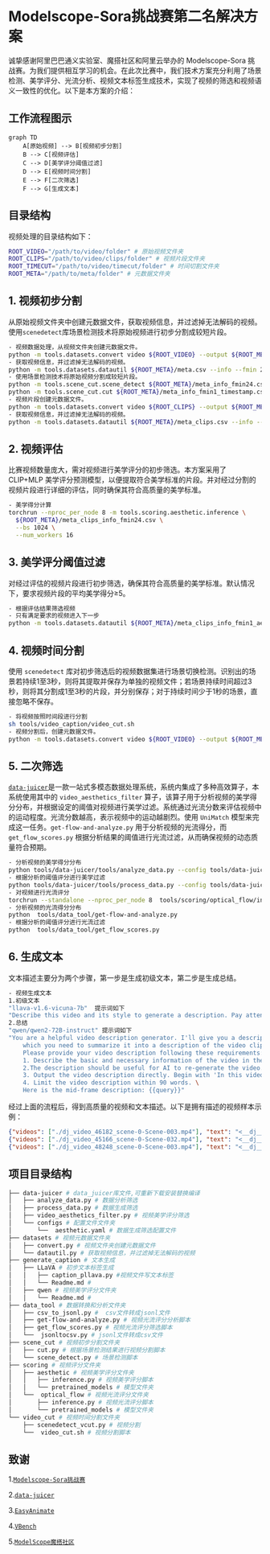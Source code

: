 # Modelscope-Sora挑战赛第二名解决方案

诚挚感谢阿里巴巴通义实验室、魔搭社区和阿里云举办的 Modelscope-Sora 挑战赛。为我们提供相互学习的机会。在此次比赛中，我们技术方案充分利用了场景检测、美学评分、光流分析、视频文本标签生成技术，实现了视频的筛选和视频语义一致性的优化。以下是本方案的介绍：

## 工作流程图示

```mermaid
graph TD
    A[原始视频] --> B[视频初步分割]
    B --> C[视频评估]
    C --> D[美学评分阈值过滤]
    D --> E[视频时间分割]
    E --> F[二次筛选]
    F --> G[生成文本]
```
## 目录结构

视频处理的目录结构如下：

```bash
ROOT_VIDEO="/path/to/video/folder" # 原始视频文件夹
ROOT_CLIPS="/path/to/video/clips/folder" # 视频片段文件夹
ROOT_TIMECUT="/path/to/video/timecut/folder" # 时间切割文件夹
ROOT_META="/path/to/meta/folder" # 元数据文件夹
```

## 1. 视频初步分割

从原始视频文件夹中创建元数据文件，获取视频信息，并过滤掉无法解码的视频。使用`scenedetect`库场景检测技术将原始视频进行初步分割成较短片段。

```bash
- 视频数据处理，从视频文件夹创建元数据文件。
python -m tools.datasets.convert video ${ROOT_VIDEO} --output ${ROOT_META}/meta.csv
- 获取视频信息，并过滤掉无法解码的视频。
python -m tools.datasets.datautil ${ROOT_META}/meta.csv --info --fmin 24
- 使用场景检测技术将原始视频分割成较短片段。
python -m tools.scene_cut.scene_detect ${ROOT_META}/meta_info_fmin24.csv
python -m tools.scene_cut.cut ${ROOT_META}/meta_info_fmin1_timestamp.csv --save_dir ${ROOT_CLIPS}
- 视频片段创建元数据文件。
python -m tools.datasets.convert video ${ROOT_CLIPS} --output ${ROOT_META}/meta_clips.csv
- 获取视频信息，并过滤掉无法解码的视频。
python -m tools.datasets.datautil ${ROOT_META}/meta_clips.csv --info --fmin 24
```

## 2. 视频评估

比赛视频数量庞大，需对视频进行美学评分的初步筛选。本方案采用了 CLIP+MLP 美学评分预测模型，以便提取符合美学标准的片段。并对经过分割的视频片段进行详细的评估，同时确保其符合高质量的美学标准。

```bash
- 美学得分计算
torchrun --nproc_per_node 8 -m tools.scoring.aesthetic.inference \
  ${ROOT_META}/meta_clips_info_fmin24.csv \
  --bs 1024 \
  --num_workers 16
```

## 3. 美学评分阈值过滤

对经过评估的视频片段进行初步筛选，确保其符合高质量的美学标准。默认情况下，要求视频片段的平均美学得分≥5。

```bash
- 根据评估结果筛选视频
- 只有满足要求的视频进入下一步
python -m tools.datasets.datautil ${ROOT_META}/meta_clips_info_fmin1_aes.csv --aesmin 5
```

## 4. 视频时间分割

使用 `scenedetect` 库对初步筛选后的视频数据集进行场景切换检测。识别出的场景若持续1至3秒，则将其提取并保存为单独的视频文件；若场景持续时间超过3秒，则将其分割成1至3秒的片段，并分别保存；对于持续时间少于1秒的场景，直接忽略不保存。

```bash
- 将视频按照时间段进行分割
sh tools/video_caption/video_cut.sh
- 视频分割后，创建元数据文件。
python -m tools.datasets.convert video ${ROOT_VIDEO} --output ${ROOT_META}/meta_timecut.csv
```

## 5. 二次筛选

[`data-juicer`](https://github.com/modelscope/data-juicer)是一款一站式多模态数据处理系统，系统内集成了多种高效算子，本系统使用其中的 `video_aesthetics_filter` 算子，该算子用于分析视频的美学得分分布，并根据设定的阈值对视频进行美学过滤。系统通过光流分数来评估视频中的运动程度。光流分数越高，表示视频中的运动越剧烈。使用 `UniMatch` 模型来完成这一任务。`get-flow-and-analyze.py` 用于分析视频的光流得分，而 `get_flow_scores.py` 根据分析结果的阈值进行光流过滤，从而确保视频的动态质量符合预期。

```bash
- 分析视频的美学得分分布
python tools/data-juicer/tools/analyze_data.py --config tools/data-juicer-main/configs/aesthetic.yaml
- 根据分析的阈值评分进行美学过滤
python tools/data-juicer/tools/process_data.py --config tools/data-juicer-main/configs/aesthetic.yaml
- 对视频进行光流评分 
torchrun --standalone --nproc_per_node 8  tools/scoring/optical_flow/inference.py   ${ROOT_META}/meta_timecut_aesfiliter.csv 
- 分析视频的光流得分分布
python  tools/data_tool/get-flow-and-analyze.py
- 根据分析的阈值评分进行光流过滤
python  tools/data_tool/get_flow_scores.py
```

## 6. 生成文本

文本描述主要分为两个步骤，第一步是生成初级文本，第二步是生成总结。

```bash
- 视频生成文本
1.初级文本 
"llava-v1.6-vicuna-7b"  提示词如下
"Describe this video and its style to generate a description. Pay attention to all objects in the video. Do not describe each frame individually. Do not reply with words like 'first frame'.Here are some examples of good descriptions: 1. A stylish woman walks down a Tokyo street filled with warm glowing neon and animated city signage. She wears a black leather jacket, a long red dress, and black boots, and carries a black purse. She wears sunglasses and red lipstick. She walks confidently and casually. The street is damp and reflective, creating a mirror effect of the colorful lights. Many pedestrians walk about. 2. Several giant wooly mammoths approach treading through a snowy meadow, their long wooly fur lightly blows in the wind as they walk, snow covered trees and dramatic snow capped mountains in the distance, mid afternoon light with wispy clouds and a sun high in the distance creates a warm glow, the low camera view is stunning capturing the large furry mammal with beautiful photography, depth of field. 3. Drone view of waves crashing against the rugged cliffs along Big Sur's garay point beach. The crashing blue waters create white-tipped waves, while the golden light of the setting sun illuminates the rocky shore. A small island with a lighthouse sits in the distance, and green shrubbery covers the cliff's edge. The steep drop from the road down to the beach is a dramatic feat, with the cliff edges jutting out over the sea. This is a view that captures the raw beauty of the coast and the rugged landscape of the Pacific Coast Highway."
2.总结
"qwen/qwen2-72B-instruct" 提示词如下
"You are a helpful video description generator. I'll give you a description of the middle frame of the video clip,  \
    which you need to summarize it into a description of the video clip. \
    Please provide your video description following these requirements: \
    1. Describe the basic and necessary information of the video in the third person, be as concise as possible. \
    2.The description should be useful for AI to re-generate the video. \
    3. Output the video description directly. Begin with 'In this video'. \
    4. Limit the video description within 90 words. \
    Here is the mid-frame description: {{query}}"
```

经过上面的流程后，得到高质量的视频和文本描述。以下是拥有描述的视频样本示例：

```json
{"videos": ["./dj_video_46182_scene-0-Scene-003.mp4"], "text": "<__dj__video> In this video, a solitary skier clad in a black snowsuit and helmet stands atop a snowy mountain peak, holding ski poles, against a backdrop of a serene, sunlit, and clear blue sky mountain range. The setting sun bathes the scene in a warm glow as the skier faces the camera, poised and ready to embark on a descent. <|__dj__eoc|>"}
{"videos": ["./dj_video_45166_scene-0-Scene-032.mp4"], "text": "<__dj__video> In this video, a dense forest in fall is showcased, featuring tall, thin trees with green leaves on their branches. The ground is carpeted with a vibrant layer of red leaves, creating a striking and colorful autumn scene. The forest, thick with numerous trees, presents a vivid contrast between the red leaf carpet and the green foliage above. <|__dj__eoc|>"}
{"videos": ["./dj_video_48248_scene-0-Scene-003.mp4"], "text": "<__dj__video> In this video, a focused chef in an apron prepares a meal in a rustic kitchen, using a spoon to mix fresh, colorful ingredients like eggs, tomatoes, garlic, and pasta on a table laden with various items, creating a culinary scene ideal for AI recreation. <|__dj__eoc|>"}
```


## 项目目录结构

```bash
├── data-juicer # data_juicer库文件,可重新下载安装替换编译
│   ├── analyze_data.py # 数据分析筛选
│   ├── process_data.py # 数据生成筛选
│   ├── video_aesthetics_filter.py # 视频美学评分筛选
│   └── configs # 配置文件文件夹
│       └──  aesthetic.yaml # 数据生成筛选配置文件
├── datasets # 视频元数据文件夹
│   ├── convert.py # 视频文件夹创建元数据文件
│   └── datautil.py # 获取视频信息，并过滤掉无法解码的视频
├── generate_caption # 文本生成
│   ├── LLaVA # 初步文本标签生成
│   │   ├── caption_pllava.py #视频文件写文本标签
│   │   └── Readme.md # 
│   ├── qwen # 视频美学评分文件夹
│   │   └── Readme.md # 
├── data_tool # 数据转换和分析文件夹
│   ├── csv_to_jsonl.py #  csv文件转成jsonl文件
│   ├── get-flow-and-analyze.py # 视频光流评分分析脚本
│   ├── get_flow_scores.py # 视频光流评分筛选脚本
│   └──  jsonltocsv.py # jsonl文件转成csv文件
├── scene_cut # 视频初步分割文件夹
│   ├── cut.py # 根据场景检测结果进行视频分割脚本
│   └── scene_detect.py # 场景检测脚本
├── scoring # 视频评分文件夹
│   ├── aesthetic # 视频美学评分文件夹
│   │   ├── inference.py # 视频美学评分脚本
│   │   └── pretrained_models # 模型文件夹
│   └──  optical_flow # 视频光流评分文件夹
│       ├── inference.py # 视频光流评分脚本
│       └── pretrained_models # 模型文件夹
└── video_cut # 视频时间分割文件夹
    ├── scenedetect_vcut.py # 视频分割
    └──  video_cut.sh # 视频分割脚本
```

## 致谢

1.[`Modelscope-Sora挑战赛`](https://tianchi.aliyun.com/competition/entrance/532219)

2.[`data-juicer`](https://github.com/modelscope/data-juicer)

3.[`EasyAnimate`](https://github.com/aigc-apps/EasyAnimate)

4.[`VBench`](https://github.com/Vchitect/VBench)

5.[`ModelScope魔搭社区`](https://community.modelscope.cn/)